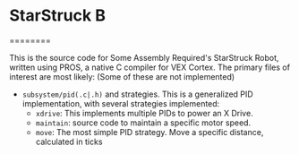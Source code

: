 # StarStruck B
========

This is the source code for Some Assembly Required's StarStruck Robot, written using PROS, a native C compiler for VEX Cortex. The primary files of interest are most likely: (Some of these are not implemented)
  - `subsystem/pid(.c|.h)` and strategies. This is a generalized PID implementation, with several strategies implemented:
    - `xdrive`: This implements multiple PIDs to power an X Drive.
    - `maintain`: source code to maintain a specific motor speed.
    - `move`: The most simple PID strategy. Move a specific distance, calculated in ticks
